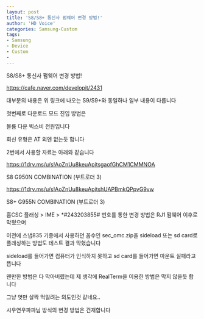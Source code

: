 ```yaml
---
layout: post
title: 'S8/S8+ 통신사 펌웨어 변경 방법!'
author: 'HD Voice'
categories: Samsung-Custom
tags:
- Samsung
- Device
- Custom
-
---
```



<script> location.href='https://cafe.naver.com/develoid/834407' ; </script>

<p>S8/S8+ 통신사 펌웨어 변경 방법!</p>
<p><a href="https://cafe.naver.com/developit/2431">https://cafe.naver.com/developit/2431</a></p>
<p>대부분의 내용은 위 링크에 나오는 S9/S9+와 동일하나 일부 내용이 다릅니다</p>
<p>첫번째로 다운로드 모드 진입 방법은</p>
<p>볼륨 다운 빅스비 전원입니다</p>
<p>회신 유형은 AT 외엔 없는듯 합니다</p>
<p>2번에서 사용할 자료는 아래와 같습니다</p>
<p><a href="https://1drv.ms/u/s!AoZnUu8keuApitsgaofGhCM1CMMNOA">https://1drv.ms/u/s!AoZnUu8keuApitsgaofGhCM1CMMNOA</a></p>
<p>S8 G950N COMBINATION (부트로더 3)</p>
<p><a href="https://1drv.ms/u/s!AoZnUu8keuApitshUAPBmkQPpvG9vw">https://1drv.ms/u/s!AoZnUu8keuApitshUAPBmkQPpvG9vw</a></p>
<p>S8+ G955N COMBINATION (부트로더 3)</p>
<p>홈CSC 플래싱 &gt; IME &gt; *#243203855# 번호를 통한 변경 방법은 RJ1 펌웨어 이후로 막혔으며</p>
<p>이전에 스냅835 기종에서 사용하던 꼼수인 sec_omc.zip을 sideload 또는 sd card로 플래싱하는 방법도 테스트 결과 막혔습니다</p>
<p>sideload를 들어가면 컴퓨터가 인식하지 못하고 sd card를 들어가면 마운트 실패라고 뜹니다</p>
<p>왠만한 방법은 다 막아버렸는데 제 생각에 RealTerm을 이용한 방법은 막지 않을듯 합니다</p>
<p>그냥 엿만 살짝 먹일려는 의도인것 같네요..</p>
<p>시우연우파파님 방식의 변경 방법은 건재합니다</p>

